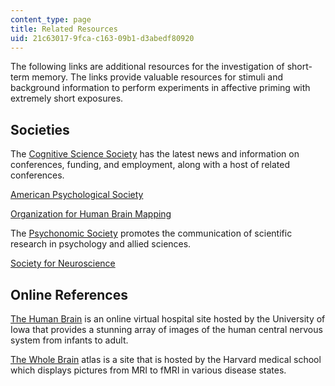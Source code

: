 ```yaml
---
content_type: page
title: Related Resources
uid: 21c63017-9fca-c163-09b1-d3abedf80920
---
```


The following links are additional resources for the investigation of short-term memory. The links provide valuable resources for stimuli and background information to perform experiments in affective priming with extremely short exposures.

Societies
---------

The [Cognitive Science Society](http://www.cognitivesciencesociety.org/) has the latest news and information on conferences, funding, and employment, along with a host of related conferences.

[American Psychological Society](http://www.psychologicalscience.org/)

[Organization for Human Brain Mapping](http://www.humanbrainmapping.org/)

The [Psychonomic Society](http://www.psychonomic.org/) promotes the communication of scientific research in psychology and allied sciences.

[Society for Neuroscience](http://www.sfn.org/)

Online References
-----------------

[The Human Brain](http://www.vh.org/Providers/Textbooks/BrainAnatomy/BrainAnatomy.html) is an online virtual hospital site hosted by the University of Iowa that provides a stunning array of images of the human central nervous system from infants to adult.

[The Whole Brain](http://www.med.harvard.edu/AANLIB/home.html) atlas is a site that is hosted by the Harvard medical school which displays pictures from MRI to fMRI in various disease states.